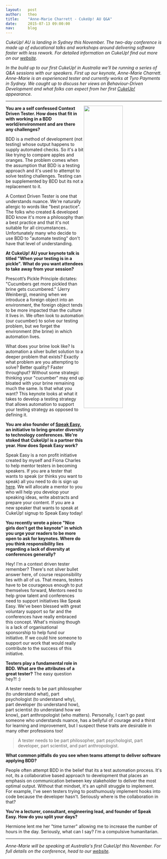 ```yaml
---
layout:   post
author:   theo
title:    "Anne-Marie Charrett - CukeUp! AU Q&A"
date:     2015-07-13 09:00:00
nav:      blog
---
```


<script type="text/javascript" src="//s3.amazonaws.com/downloads.mailchimp.com/js/signup-forms/popup/embed.js" data-dojo-config="usePlainJson: true, isDebug: false"></script><script type="text/javascript">require(["mojo/signup-forms/Loader"], function(L) { L.start({"baseUrl":"mc.us3.list-manage.com","uuid":"45b545ab379403b3a62708443","lid":"e3650a477a"}) })</script>

*CukeUp! AU is landing in Sydney this November. The two-day conference is made up of educational talks and workshops around delivering software faster with less rework.  For detailed information on CukeUp! find out more on our [website](https://cucumber.io/events/cukeup-australia-2015).*

*In the build up to our first CukeUp! in Australia we'll be running a series of Q&A sessions with our speakers. First up our keynote, Anne-Marie Charrett. Anne-Marie is an experienced tester and currently works at Tyro Payments in Sydney. We caught up to discuss her views on Behaviour-Driven Development and what folks can expect from her first [CukeUp!](https://cucumber.io/events/cukeup-australia-2015) appearance.*
***

<img src="https://cucumber.io/images/blog/charrett-300.jpg" style="float:right; width:50%">


**You are a self confessed Context Driven Tester. How does that fit in with working in a BDD world/environment and are there any challenges?**

BDD is a method of development (not testing) whose output happens to supply automated checks. So it's a bit like trying to compare apples and oranges. The problem comes when the assumption that BDD is a testing approach and it's used to attempt to solve testing challenges. Testing can be supplemented by BDD but its not a replacement to it.

A Context Driven Tester is one that understands nuance. We're naturally allergic to words like "best practice". The folks who created & developed BDD know it's more a philosophy than a best practice and that it's not suitable for all circumstances.. Unfortunately many who decide to use BDD to  "automate testing" don't have that level of understanding.


**At CukeUp! AU your keynote talk is titled "When your testing is in a pickle". What do you want attendees to take away from your session?**

Prescott’s Pickle Principle dictates: "Cucumbers get more pickled than brine gets cucumbered." (Jerry Weinberg),  meaning when we introduce a foreign object into an environment, the foreign object tends to be more impacted than the culture it lives in. We often look to automation (our cucumber) to solve our testing problem, but we forget the environment (the brine) in which automation lives.

What does your brine look like? Is automation a silver bullet solution to a deeper problem that exists? Exactly what problem are you attempting to solve? Better quality? Faster throughput? Without some strategic thinking your "cucumber" may end up bloated with your brine remaining much the same. Is that what you want? This keynote looks at what it takes to develop a testing strategy that allows automation to support your testing strategy as opposed to defining it.

**You are also founder of [Speak Easy](http://speakeas.ie/), an initiative to bring greater diversity to technology conferences. We're stoked that CukeUp! is a partner this year. How does Speak Easy work?**

Speak Easy is a non profit initiative created by myself and Fiona Charles to help mentor testers in becoming speakers. If you are a tester that wants to speak (or thinks you want to speak) all you need to do is sign up [here](http://speakeas.ie/). We will allocate a mentor to you who will help you develop your speaking ideas, write abstracts and prepare your content. If you are a new speaker that wants to speak at CukeUp! signup to Speak Easy today!

**You recently wrote a piece "Nice girls don't get the keynote" in which you urge your readers to be more open to ask for keynotes. Where do you think responsibility lies regarding a lack of diversity at conferences generally?**

Hey! I'm a context driven tester remember? There's not silver bullet answer here, of course responsibility lies with all of us.  That means, testers have to be courageous enough to put themselves forward, Mentors need to help grow talent and conferences need to support initiatives like Speak Easy. We've been blessed with great voluntary support so far and the conferences have really embraced this concept. What's missing though is a lack of organisational sponsorship to help fund our initiative. If we could hire someone to support our work that would really contribute to the success of this initiative.

**Testers play a fundamental role in BDD. What are the attributes of a great tester?**
The easy question hey?! :)

A tester needs to be part philosopher (to understand what), part psychologist (to understand why), part developer (to understand how), part scientist (to understand how we know), part anthropologist (who matters). Personally, I can't go past someone who understands nuance, has a bellyful of courage and a thirst for learning and improvement, but I suspect these traits are desirable in many other professions too!

> A tester needs to be part philosopher, part psychologist, part developer, part scientist, and part anthropologist.

**What common pitfalls do you see when teams attempt to deliver software applying BDD?**

People often attempt BDD in the belief that its a test automation process. It's not, its a collaborative based approach to development that places an emphasis on communication between key stakeholder to deliver the most optimal output. Without that mindset, it's an uphill struggle to implement. For example, I've seen testers trying to posthumously implement hooks into code because the developer hasn't. Seriously where is the collaboration in that?


**You're a lecturer, consultant, engineering lead, and founder of Speak Easy. How do you split your days?**

Hermione lent me her "time turner" allowing me to increase the number of hours in the day. Seriously, what can I say? I'm a compulsive humanitarian.

***
*Anne-Marie will be speaking at Australia's first CukeUp! this November. For full details on the conference, head to our [website](https://cucumber.io/events/cukeup-australia-2015).*
